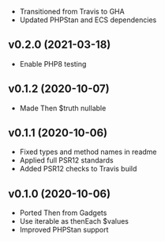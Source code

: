 * Transitioned from Travis to GHA
* Updated PHPStan and ECS dependencies

## v0.2.0 (2021-03-18)
* Enable PHP8 testing

## v0.1.2 (2020-10-07)
* Made Then $truth nullable

## v0.1.1 (2020-10-06)
* Fixed types and method names in readme
* Applied full PSR12 standards
* Added PSR12 checks to Travis build

## v0.1.0 (2020-10-06)
* Ported Then from Gadgets
* Use iterable as thenEach $values
* Improved PHPStan support
